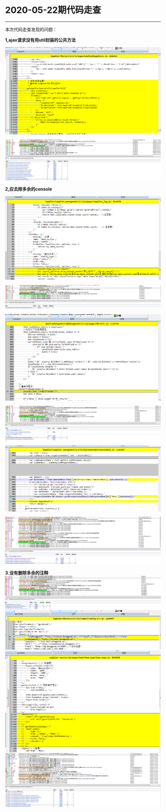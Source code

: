 # 2020-05-22期代码走查
---
本次代码走查发现的问题：

**1,ajax请求没有用util封装的公共方法** 

![例子1](../../.vuepress/public/assets/images/codecheck_202005/0521_1.png
 "例子")

![例子1](../../.vuepress/public/assets/images/codecheck_202005/0521_2.png
 "例子") 

**2,应去除多余的console** 

![例子1](../../.vuepress/public/assets/images/codecheck_202005/0521_3.png
 "例子")

![例子1](../../.vuepress/public/assets/images/codecheck_202005/0521_4.png
 "例子") 

![例子1](../../.vuepress/public/assets/images/codecheck_202005/0521_5.png
 "例子")

![例子1](../../.vuepress/public/assets/images/codecheck_202005/0521_6.png
 "例子")

![例子1](../../.vuepress/public/assets/images/codecheck_202005/0521_11.png
 "例子")

![例子1](../../.vuepress/public/assets/images/codecheck_202005/0521_12.png
 "例子") 

**3.没有删除多余的注释**
![例子1](../../.vuepress/public/assets/images/codecheck_202005/0521_7.png
 "例子")
![例子1](../../.vuepress/public/assets/images/codecheck_202005/0521_8.png
 "例子")
![例子1](../../.vuepress/public/assets/images/codecheck_202005/0521_9.png
 "例子")
![例子1](../../.vuepress/public/assets/images/codecheck_202005/0521_10.png
 "例子")


